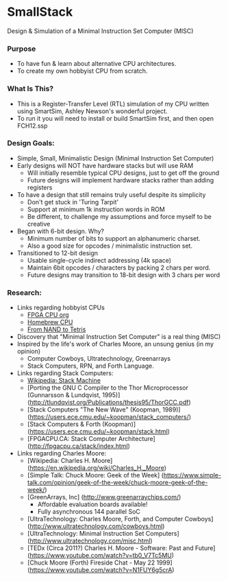 # SmallStack
Design &amp; Simulation of a Minimal Instruction Set Computer (MISC)

### Purpose
- To have fun & learn about alternative CPU architectures.
- To create my own hobbyist CPU from scratch.

### What Is This?
- This is a Register-Transfer Level (RTL) simulation of my CPU written using SmartSim, Ashley Newson's wonderful project.
- To run it you will need to install or build SmartSim first, and then open FCH12.ssp

### Design Goals:
- Simple, Small, Minimalistic Design (Minimal Instruction Set Computer)
- Early designs will NOT have hardware stacks but will use RAM
    - Will initially resemble typical CPU designs, just to get off the ground
    - Future designs will implement hardware stacks rather than adding registers
- To have a design that still remains truly useful despite its simplicity
    - Don't get stuck in 'Turing Tarpit'
    - Support at minimum 1k instruction words in ROM
    - Be different, to challenge my assumptions and force myself to be creative
- Began with 6-bit design.  Why?
    - Minimum number of bits to support an alphanumeric charset.
    - Also a good size for opcodes / minimalistic instruction set.
- Transitioned to 12-bit design
    - Usable single-cycle indirect addressing (4k space)
    - Maintain 6bit opcodes / characters by packing 2 chars per word.
    - Future designs  may transition to 18-bit design with 3 chars per word

### Research:
- Links regarding hobbyist CPUs
    - [FPGA CPU org](http://www.fpgacpu.org/)
    - [Homebrew CPU](http://www.homebrewcpu.com/)
    - [From NAND to Tetris](http://www.nand2tetris.org/)
- Discovery that "Minimal Instruction Set Computer" is a real thing (MISC)
- Inspired by the life's work of Charles Moore, an unsung genius (in my opinion)
    - Computer Cowboys, Ultratechnology, Greenarrays
    - Stack Computers, RPN, and Forth Language.
- Links regarding Stack Computers:
    - [Wikipedia: Stack Machine](https://en.wikipedia.org/wiki/Stack_machine)
    - [Porting the GNU C Compiler to the Thor Microprocessor (Gunnarsson & Lundqvist, 1995)]
      (http://tlundqvist.org/Publications/thesis95/ThorGCC.pdf)
    - [Stack Computers "The New Wave" (Koopman, 1989)]
      (https://users.ece.cmu.edu/~koopman/stack_computers/)
    - [Stack Computers & Forth (Koopman)]
      (https://users.ece.cmu.edu/~koopman/stack.html)
    - [FPGACPU.CA: Stack Computer Architecture]
      (http://fpgacpu.ca/stack/index.html)
- Links regarding Charles Moore:
    - [Wikipedia: Charles H. Moore]
      (https://en.wikipedia.org/wiki/Charles_H._Moore)
    - [Simple Talk: Chuck Moore: Geek of the Week]
      (https://www.simple-talk.com/opinion/geek-of-the-week/chuck-moore-geek-of-the-week/)
    - [GreenArrays, Inc]
      (http://www.greenarraychips.com/)
        - Affordable evaluation boards available!
        - Fully asynchronous 144 parallel SoC 
    - [UltraTechnology: Charles Moore, Forth, and Computer Cowboys]
      (http://www.ultratechnology.com/cowboys.html)
    - [UltraTechnology: Minimal Instruction Set Computers]
      (http://www.ultratechnology.com/misc.html)
    - [TEDx (Circa 2011?) Charles H. Moore - Software: Past and Future]
      (https://www.youtube.com/watch?v=tb0_V7Tc5MU)
    - [Chuck Moore (Forth) Fireside Chat - May 22 1999]
      (https://www.youtube.com/watch?v=N1FUY6g5crA)

